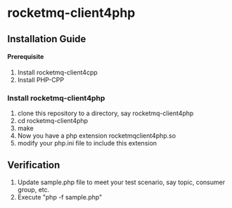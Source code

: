 # rocketmq-client4php

## Installation Guide

#### Prerequisite
1. Install rocketmq-client4cpp
2. Install PHP-CPP
### Install rocketmq-client4php 
1. clone this repository to a directory, say rocketmq-client4php
2. cd rocketmq-client4php
3. make
4. Now you have a php extension rocketmqclient4php.so 
5. modify your php.ini file to include this extension


## Verification
1.  Update sample.php file to meet your test scenario, say topic, consumer group, etc.
2.  Execute "php -f sample.php"
